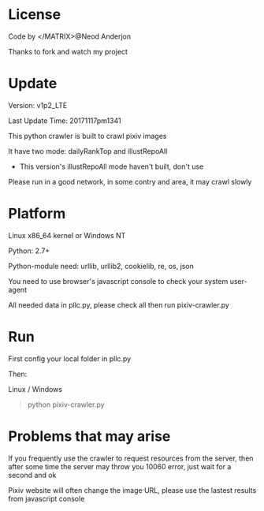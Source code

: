 License
======
Code by \</MATRIX>@Neod Anderjon

Thanks to fork and watch my project

Update
======
Version: v1p2_LTE 

Last Update Time: 20171117pm1341

This python crawler is built to crawl pixiv images

It have two mode: dailyRankTop and illustRepoAll 

* This version's illustRepoAll mode haven't built, don't use

Please run in a good network, in some contry and area, it may crawl slowly

Platform
======
Linux x86_64 kernel or Windows NT

Python: 2.7+

Python-module need: urllib, urllib2, cookielib, re, os, json

You need to use browser's javascript console to check your system user-agent

All needed data in pllc.py, please check all then run pixiv-crawler.py

Run
======
First config your local folder in pllc.py

Then:

Linux / Windows
> python pixiv-crawler.py

Problems that may arise
======
If you frequently use the crawler to request resources from the server, 
then after some time the server may throw you 10060 error, 
just wait for a second and ok

Pixiv website will often change the image URL, please use the lastest results from javascript console



